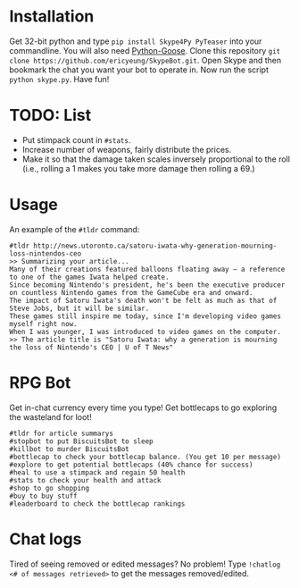 Installation
==============

Get 32-bit python and type ```pip install Skype4Py PyTeaser``` into your commandline. You will also need [Python-Goose](https://github.com/grangier/python-goose). 
Clone this repository ```git clone https://github.com/ericyeung/SkypeBot.git```. 
Open Skype and then bookmark the chat you want your bot to operate in. Now run the script ```python skype.py```. Have fun! 

TODO: List
==============
- Put stimpack count in ```#stats```. 
- Increase number of weapons, fairly distribute the prices. 
- Make it so that the damage taken scales inversely proportional to the roll (i.e., rolling a 1 makes you take more damage then rolling a 69.)

Usage 
==============

An example of the ```#tldr``` command: 
```
#tldr http://news.utoronto.ca/satoru-iwata-why-generation-mourning-loss-nintendos-ceo
>> Summarizing your article...
Many of their creations featured balloons floating away – a reference to one of the games Iwata helped create.
Since becoming Nintendo's president, he's been the executive producer on countless Nintendo games from the GameCube era and onward.
The impact of Satoru Iwata's death won't be felt as much as that of Steve Jobs, but it will be similar.
These games still inspire me today, since I'm developing video games myself right now.
When I was younger, I was introduced to video games on the computer.
>> The article title is "Satoru Iwata: why a generation is mourning the loss of Nintendo's CEO | U of T News"
```

RPG Bot
==============
Get in-chat currency every time you type! Get bottlecaps to go exploring the wasteland for loot! 
```
#tldr for article summarys
#stopbot to put BiscuitsBot to sleep
#killbot to murder BiscuitsBot
#bottlecap to check your bottlecap balance. (You get 10 per message)
#explore to get potential bottlecaps (40% chance for success)
#heal to use a stimpack and regain 50 health
#stats to check your health and attack
#shop to go shopping
#buy to buy stuff
#leaderboard to check the bottlecap rankings
```

Chat logs
==============
Tired of seeing removed or edited messages? No problem! Type ```!chatlog <# of messages retrieved>``` to get the messages removed/edited. 
